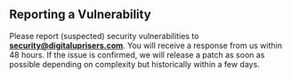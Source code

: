 ## Reporting a Vulnerability

Please report (suspected) security vulnerabilities to **[security@digitaluprisers.com](mailto:security@digitaluprisers.com)**. You will receive a response from
us within 48 hours. If the issue is confirmed, we will release a patch as soon as possible depending on complexity but historically within a few days.
